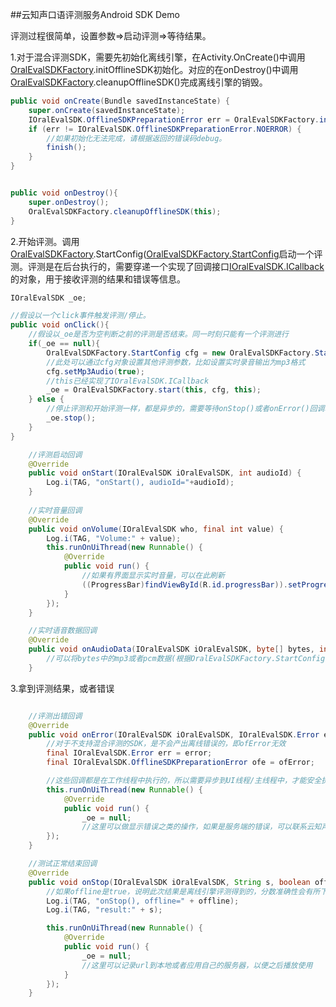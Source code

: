 ##云知声口语评测服务Android SDK Demo

评测过程很简单，设置参数=>启动评测=>等待结果。

1.对于混合评测SDK，需要先初始化离线引擎，在Activity.OnCreate()中调用[OralEvalSDKFactory](api.md#oralevalsdkfactory).initOfflineSDK初始化。对应的在onDestroy()中调用[OralEvalSDKFactory](api.md#oralevalsdkfactory).cleanupOfflineSDK()完成离线引擎的销毁。
```java
public void onCreate(Bundle savedInstanceState) {
    super.onCreate(savedInstanceState);
    IOralEvalSDK.OfflineSDKPreparationError err = OralEvalSDKFactory.initOfflineSDK(NewDemoActivity.this, null);
    if (err != IOralEvalSDK.OfflineSDKPreparationError.NOERROR) {
        //如果初始化无法完成，请根据返回的错误码debug。
        finish();
    }
}


public void onDestroy(){
    super.onDestroy();
    OralEvalSDKFactory.cleanupOfflineSDK(this);
}

```
2.开始评测。调用[OralEvalSDKFactory](api.md#oralevalsdkfactory).StartConfig([OralEvalSDKFactory.StartConfig](OralEvalSDKFactory](api.md#oralevalsdkfactorystartconfig))启动一个评测。评测是在后台执行的，需要穿递一个实现了回调接口[IOralEvalSDK.ICallback](api.md#ioralevalsdkicallback)的对象，用于接收评测的结果和错误等信息。
```java
IOralEvalSDK _oe;

//假设以一个click事件触发评测/停止。
public void onClick(){
    //假设以_oe是否为空判断之前的评测是否结束。同一时刻只能有一个评测进行
    if(_oe == null){
        OralEvalSDKFactory.StartConfig cfg = new OralEvalSDKFactory.StartConfig(text);
        //此处可以通过cfg对象设置其他评测参数，比如设置实时录音输出为mp3格式
        cfg.setMp3Audio(true);
        //this已经实现了IOralEvalSDK.ICallback
        _oe = OralEvalSDKFactory.start(this, cfg, this);
    } else {
        //停止评测和开始评测一样，都是异步的，需要等待onStop()或者onError()回调才真正结束
        _oe.stop();
    }
}

    //评测启动回调
    @Override
    public void onStart(IOralEvalSDK iOralEvalSDK, int audioId) {
        Log.i(TAG, "onStart(), audioId="+audioId);
    }
    
    //实时音量回调
    @Override
    public void onVolume(IOralEvalSDK who, final int value) {
        Log.i(TAG, "Volume:" + value);
        this.runOnUiThread(new Runnable() {
            @Override
            public void run() {
                //如果有界面显示实时音量，可以在此刷新
                ((ProgressBar)findViewById(R.id.progressBar)).setProgress(value);
            }
        });
    }

    //实时语音数据回调
    @Override
    public void onAudioData(IOralEvalSDK iOralEvalSDK, byte[] bytes, int offset, int len) {
        //可以将bytes中的mp3或者pcm数据(根据OralEvalSDKFactory.StartConfig的设置)保存到文件中，以便之后播放。
    }

```
3.拿到评测结果，或者错误
```java

    //评测出错回调
    @Override
    public void onError(IOralEvalSDK iOralEvalSDK, IOralEvalSDK.Error error, IOralEvalSDK.OfflineSDKPreparationError ofError) {
        //对于不支持混合评测的SDK，是不会产出离线错误的，即ofError无效
        final IOralEvalSDK.Error err = error;
        final IOralEvalSDK.OfflineSDKPreparationError ofe = ofError;

        //这些回调都是在工作线程中执行的，所以需要异步到UI线程/主线程中，才能安全执行应用程序自己的操作
        this.runOnUiThread(new Runnable() {
            @Override
            public void run() {
                _oe = null;
                //这里可以做显示错误之类的操作，如果是服务端的错误，可以联系云知声客户经理寻求帮助
        });
    }

    //测试正常结束回调
    @Override
    public void onStop(IOralEvalSDK iOralEvalSDK, String s, boolean offline,String str,int i) {
        //如果offline是true，说明此次结果是离线引擎评测得到的，分数准确性会有所下降。对于不支持混合评测的SDK，是不会产出离线结果的，在线评测出错(比如网络异常)即报错
        Log.i(TAG, "onStop(), offline=" + offline);
        Log.i(TAG, "result:" + s);

        this.runOnUiThread(new Runnable() {
            @Override
            public void run() {
                _oe = null;
                //这里可以记录url到本地或者应用自己的服务器，以便之后播放使用
            }
        });
    }

```
